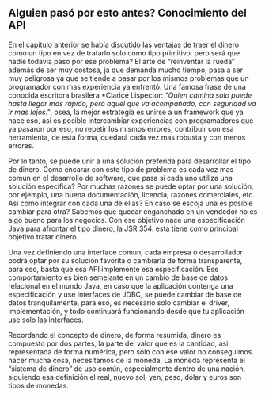 ## Alguien pasó por esto antes? Conocimiento del API


En el capítulo anterior se había discutido las ventajas de traer el dinero como un tipo en vez de tratarlo solo como tipo primitivo. pero será que nadie todavia paso por ese problema? El arte de “reinventar la rueda” además de ser muy costosa, ja que demanda mucho tiempo, pasa a ser muy peligrosa ya que se tiende a pasar por los mismos problemas que un programador con mas experiencia ya enfrentó. Una famosa frase de una conocida escritora brasilera *Clarice Lispector: *"Quien camina solo puede hasta llegar mas rapido, pero aquel que va acompañado, con seguridad va ir mas lejos."*, osea, la mejor estrategia es unirse a un framework que ya hace eso, asi es posible intercambiar experiencias con programadores que ya pasaron por eso, no repetir los mismos errores, contribuir con esa herramienta, de esta forma, quedará cada vez mas robusta y con menos errores.

Por lo tanto, se puede unir a una solución preferida para desarrollar el tipo de dinero. Como encarar con este tipo de problema es cada vez mas comun en el desarrollo de software, que pasa si cada uno utiliza una solución específica? Por muchas razones se puede optar por una solución, por ejemplo, una buena documentación, licencia, razones comerciales, etc. Asi como integrar con cada una de ellas? En caso se escoja una es posible cambiar para otra? Sabemos que quedar enganchado en un vendedor no es algo bueno para los negocios. Con ese objetivo nace una especificación Java para afrontar el tipo dinero, la JSR 354. esta tiene como principal objetivo tratar dinero. 

Una vez definiendo una interface comun, cada empresa o desarrollador podrá optar por su solución favorita o cambiarla de forma transparente, para eso, basta que esa API implemente esa especificación. Ese comportamiento es bien semejante en un cambio de base de datos relacional en el mundo Java, en caso que la aplicación contenga una especificación y use interfaces de JDBC, se puede cambiar de base de datos tranquilamente, para eso, es necesario solo cambiar el driver, implementación, y todo continuará funcionando desde que tu aplicación use solo las interfaces.

Recordando el concepto de dinero, de forma resumida, dinero es compuesto por dos partes, la parte del valor que es la cantidad, asi representada de forma numérica, pero solo con ese valor no conseguimos hacer mucha cosa, necesitamos de la moneda. La moneda representa el “sistema de dinero” de uso común, especialmente dentro de una nación, siguiendo esa definición el real, nuevo sol, yen, peso, dólar y euros son tipos de monedas.
